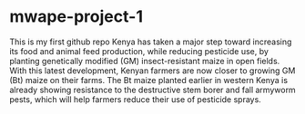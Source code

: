 # mwape-project-1
This is my first github repo
Kenya has taken a major step toward increasing its food and animal feed production, while reducing pesticide use, by planting genetically modified (GM) insect-resistant maize in open fields.
With this latest development, Kenyan farmers are now closer to growing GM (Bt) maize on their farms. The Bt maize planted earlier in western Kenya is already showing resistance to the destructive stem borer and fall armyworm pests, which will help farmers reduce their use of pesticide sprays.
